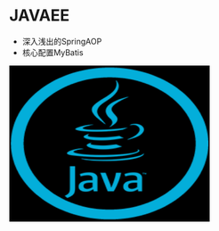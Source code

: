 
# JAVAEE
  - 深入浅出的SpringAOP
  - 核心配置MyBatis
 <img src=https://github.com/fuxiaoyangAlex/JavaEE/blob/master/2.jpg width="360" height="280">
